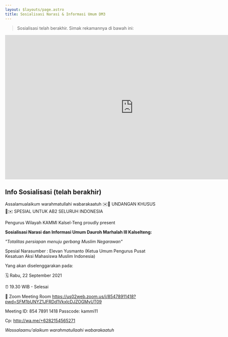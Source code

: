 ```yaml
---
layout: $layouts/page.astro
title: Sosialisasi Narasi & Informasi Umum DM3
---
```


> Sosialisasi telah berakhir. Simak rekamannya di bawah ini:

<iframe width="840" height="473" src="https://www.youtube-nocookie.com/embed/VeR6ssRoQNk" title="YouTube video player" frameborder="0" allow="accelerometer; autoplay; clipboard-write; encrypted-media; gyroscope; picture-in-picture" allowfullscreen></iframe>

## Info Sosialisasi (telah berakhir)

Assalamualaikum warahmatullahi wabarakaatuh
✉️💌 UNDANGAN KHUSUS 💌✉️
SPESIAL UNTUK AB2 SELURUH INDONESIA

Pengurus Wilayah KAMMI Kalsel-Teng proudly present

**Sosialisasi Narasi dan Informasi Umum Dauroh Marhalah III Kalselteng:**

*"Totalitas persiapan menuju gerbang Muslim Negarawan"*

Spesial Narasumber :
Elevan Yusmanto
(Ketua Umum Pengurus Pusat Kesatuan Aksi Mahasiswa Muslim Indonesia)

Yang akan diselenggarakan pada:

🗓️ Rabu, 22 September 2021

⏰ 19.30 WIB - Selesai

📍 Zoom Meeting Room
https://us02web.zoom.us/j/85478911418?pwd=SFM1bUNYZ1JFRDd1VkxlcDJZOGMyUT09

Meeting ID: 854 7891 1418
Passcode: kammi11

Cp: http://wa.me/+6282154565271

*Wassalaamu'alaikum warahmatullaahi wabarakaatuh*
